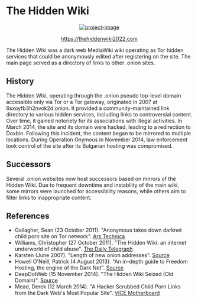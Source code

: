 # The Hidden Wiki

<p align="center">
  <a href="https://thehiddenwiki2022.com">
    <img src="https://i.ibb.co/FY9JBkz/Screenshot-2023-11-27-110345.png" alt="project-image">
  </a>
</p>

<p align="center">
  <a href="https://thehiddenwiki2022.com">https://thehiddenwiki2022.com</a>
</p>

The Hidden Wiki was a dark web MediaWiki wiki operating as Tor hidden services that could be anonymously edited after registering on the site. The main page served as a directory of links to other .onion sites.

## History

The Hidden Wiki, operating through the .onion pseudo top-level domain accessible only via Tor or a Tor gateway, originated in 2007 at 6sxoyfb3h2nvok2d.onion. It provided a community-maintained link directory to various hidden services, including links to controversial content. Over time, it gained notoriety for its associations with illegal activities. In March 2014, the site and its domain were hacked, leading to a redirection to Doxbin. Following this incident, the content began to be mirrored to multiple locations. During Operation Onymous in November 2014, law enforcement took control of the site after its Bulgarian hosting was compromised.

## Successors

Several .onion websites now host successors based on mirrors of the Hidden Wiki. Due to frequent downtime and instability of the main wiki, some mirrors were launched for accessibility reasons, while others aim to filter links to inappropriate content.

## References

- Gallagher, Sean (23 October 2011). "Anonymous takes down darknet child porn site on Tor network". [Ars Technica](https://arstechnica.com/)
- Williams, Christopher (27 October 2011). "The Hidden Wiki: an internet underworld of child abuse". [The Daily Telegraph](https://www.telegraph.co.uk/)
- Karsten (June 2007). "Length of new onion addresses". [Source](https://web.archive.org/)
- Howell O'Neill, Patrick (4 August 2013). "An in-depth guide to Freedom Hosting, the engine of the Dark Net". [Source](https://web.archive.org/)
- DeepDotWeb (15 November 2014). "The Hidden Wiki Seized (Old Domain)". [Source](https://web.archive.org/)
- Mead, Derek (12 March 2014). "A Hacker Scrubbed Child Porn Links from the Dark Web's Most Popular Site". [VICE Motherboard](https://www.vice.com/)
